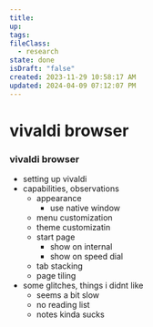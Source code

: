 ```yaml
---
title:
up: 
tags: 
fileClass:
  - research
state: done
isDraft: "false"
created: 2023-11-29 10:58:17 AM
updated: 2024-04-09 07:12:07 PM
---
```

# vivaldi browser

### vivaldi browser
- setting up vivaldi
- capabilities, observations
	- appearance
		- use native window
	- menu customization 
	- theme customizatin
	- start page
		- show on internal 
		- show on speed dial
	- tab stacking
	- page tiling
- some glitches, things i didnt like 
	- seems a bit slow 
	- no reading list 
	- notes kinda sucks 